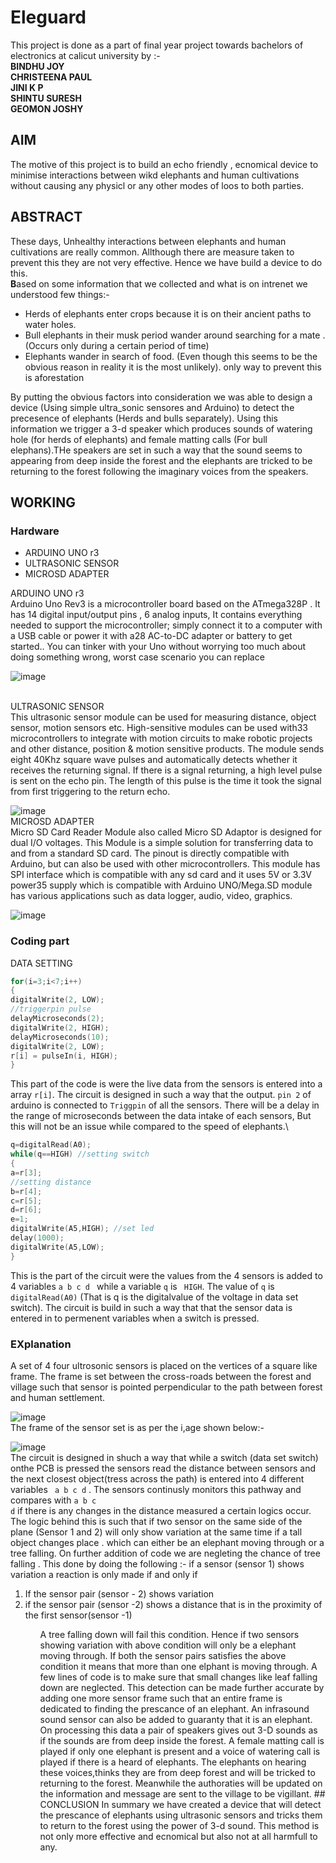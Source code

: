 # Eleguard
This project is done as a part of final year project towards bachelors of electronics at calicut university by :- <br>
**BINDHU JOY <br>
CHRISTEENA PAUL<br>
JINI K P <br>
SHINTU SURESH <br>
GEOMON JOSHY** <br>

## AIM
The motive of this project is to build an echo friendly , ecnomical device to minimise interactions between wikd elephants and human cultivations without causing any physicl or any other modes of loos to both parties.

## ABSTRACT
These days, Unhealthy interactions between elephants and human cultivations are really common. Allthough there are measure taken to prevent this they are not very effective. Hence we have build a device to do this.<br>
**B**ased on some information that we collected and what is on intrenet we understood few things:-
<ul>
<li> Herds of elephants enter crops because it is on their ancient paths to water holes.</li>
<li> Bull elephants in their musk period wander around searching for a mate .(Occurs only during a certain period of time)</li>
<li> Elephants wander in search of food. (Even though this seems to be the obvious reason in reality it is the most unlikely). only way to prevent this is aforestation</li>
</ul>
By putting the obvious factors into consideration we was able to design a device (Using simple ultra_sonic sensores and Arduino) to detect the precesence of elephants (Herds and  bulls separately). Using this information we trigger a 3-d speaker which produces sounds of watering hole (for herds of elephants) and female matting calls (For bull elephans).THe speakers are set in such a way that the sound seems to appearing from deep inside the forest and the elephants are tricked to be returning to the forest following the  imaginary voices from the speakers. 

## WORKING
### Hardware
<ul>
<li>ARDUINO UNO r3</li>
<li>ULTRASONIC SENSOR</li>
<li>MICROSD ADAPTER</li>
</ul>
ARDUINO UNO r3
<br>
Arduino Uno Rev3 is a microcontroller board based on the ATmega328P . It
has 14 digital input/output pins , 6 analog
inputs, It contains everything needed to support the
microcontroller; simply connect it to a computer with a USB cable or power it with a28
AC-to-DC adapter or battery to get started.. You can tinker with your Uno without
worrying too much about doing something wrong, worst case scenario you can replace

![image](https://user-images.githubusercontent.com/88607869/133260521-416d0ba3-3e42-4148-bde2-434d3a2ff60d.png)

<br>
ULTRASONIC SENSOR
<br>
This ultrasonic sensor module can be used for measuring distance, object
sensor, motion sensors etc. High-sensitive modules can be used with33
microcontrollers to integrate with motion circuits to make robotic projects
and other distance, position & motion sensitive products.
The module sends eight 40Khz square wave pulses and automatically
detects whether it receives the returning signal. If there is a signal
returning, a high level pulse is sent on the echo pin. The length of this pulse
is the time it took the signal from first triggering to the return echo.

![image](https://user-images.githubusercontent.com/88607869/133260606-bafaf906-b539-42b4-9b79-e05b46671070.png)
<br>
MICROSD ADAPTER
<br>
Micro SD Card Reader Module also called Micro SD Adaptor is designed for
dual I/O voltages. This Module is a simple solution for transferring data to
and from a standard SD card. The pinout is directly compatible with Arduino,
but can also be used with other microcontrollers. This module has SPI
interface which is compatible with any sd card and it uses 5V or 3.3V power35
supply which is compatible with Arduino UNO/Mega.SD module has various
applications such as data logger, audio, video, graphics. 

![image](https://user-images.githubusercontent.com/88607869/133260737-0ac53cf1-7d87-40a0-aeb1-91f111f6e6f9.png)
<br>
### Coding part
DATA SETTING
<br>

```c++
for(i=3;i<7;i++)
{
digitalWrite(2, LOW);
//triggerpin pulse
delayMicroseconds(2);
digitalWrite(2, HIGH);
delayMicroseconds(10);
digitalWrite(2, LOW);
r[i] = pulseIn(i, HIGH);
}
```                        

This part of the code is were the live data from the sensors is entered into a array <code>r[i]</code>.
The circuit is designed in such a way that the output. <code>pin 2</code> of arduino is connected to <code>Triggpin</code> of all the sensors. There will be a delay in the range of microseconds between the data intake of each sensors, But this will not be an issue while compared to the speed of elephants.\

``` c++
q=digitalRead(A0);
while(q==HIGH) //setting switch
{
a=r[3];
//setting distance
b=r[4];
c=r[5];
d=r[6];
e=1;
digitalWrite(A5,HIGH); //set led
delay(1000);
digitalWrite(A5,LOW);
}
```
This is the part of the circuit were the values from the 4 sensors is added to 4 variables <code>a b c d </code>  while a variable <code>q</code> is ``` 
HIGH ```. The value of ```q``` is ```digitalRead(A0)``` (That is q is the digitalvalue of the voltage in data set switch). The circuit is build in such a way that that the sensor data is entered in to permenent variables when a switch is pressed.
<br>
### EXplanation
A set of 4 four ultrosonic sensors is placed on the vertices of a square like frame. The frame is set between the cross-roads between the forest and village such that sensor is pointed perpendicular to the path between forest and human settlement.

![image](https://user-images.githubusercontent.com/88607869/133255183-2fac2330-57e7-4ac5-8568-00a397abd5fa.png)
<br>
The frame of the sensor set is as per the i,age shown below:-

![image](https://user-images.githubusercontent.com/88607869/133256301-66e7f3c0-d7fd-487b-8252-5ddac4007322.png)
<br>
The circuit is designed in shuch a way that while a switch (data set switch) onthe PCB is pressed the sensors read the distance between sensors and the next closest object(tress across the path) is entered into 4 different variables <code> a b c d</code>  . The sensors continusly monitors this pathway and compares with <code>a b c d</code> if there is any changes in the distance measured a certain logics occur. The logic behind this is such that if two sensor on the same side of the plane (Sensor 1 and 2) will only show variation at the same time if a tall object changes place . which can either be an elephant moving through or a tree falling. On further addition of code we are negleting the chance of tree falling . This done by doing the following :- if a sensor (sensor 1) shows variation a reaction is only made if and only if 
<ol>
  <li> If the sensor pair (sensor - 2) shows variation</li>
  <li> if the sensor pair (sensor -2) shows a distance that is in the proximity of the first sensor(sensor -1)</li>
<ol>
A tree falling down will fail this condition. Hence if two sensors showing variation with above condition will only be a elephant moving through. If both the sensor pairs satisfies the above condition it means that more than one elphant is moving through. A few lines of code is to make sure that small changes like leaf falling down are neglected. This detection can be made further accurate by adding one more sensor frame such that an entire frame is dedicated to finding the prescance of an elephant. An infrasound sound sensor can also be added to guaranty that it is an elephant.
  <br>
  On processing this data a pair of speakers gives out 3-D sounds as if the sounds are from deep inside the forest. A female matting call is played if only one elephant is present and a voice of watering call is played if there is a heard of elephants. The elephants on hearing these voices,thinks they are from deep forest and will be tricked to returning to the forest. Meanwhile the authoraties will be updated on the information and message are sent to the village to be vigillant. 
## CONCLUSION
  In summary we have created a device that will detect the prescance of elephants using ultrasonic sensors and tricks them to return to the forest using the power of 3-d sound. This method is not only more effective and ecnomical but also not at all harmfull to any. 
